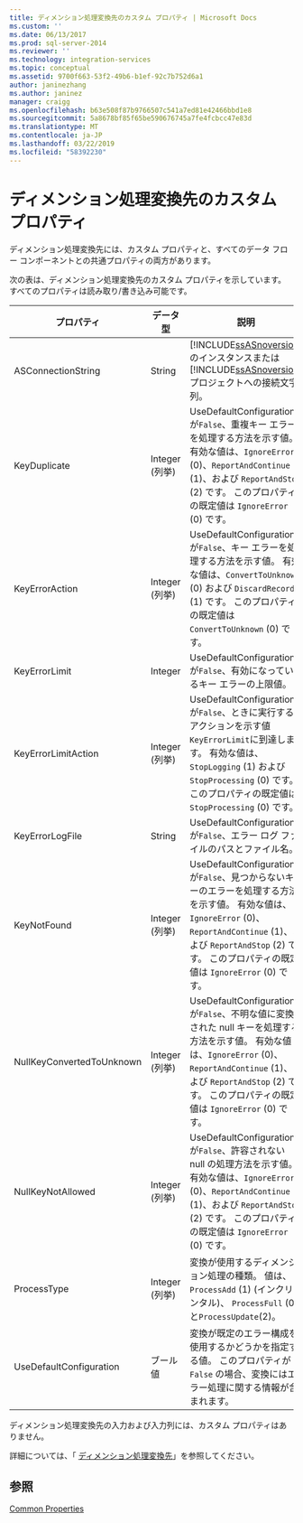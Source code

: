 ```yaml
---
title: ディメンション処理変換先のカスタム プロパティ | Microsoft Docs
ms.custom: ''
ms.date: 06/13/2017
ms.prod: sql-server-2014
ms.reviewer: ''
ms.technology: integration-services
ms.topic: conceptual
ms.assetid: 9700f663-53f2-49b6-b1ef-92c7b752d6a1
author: janinezhang
ms.author: janinez
manager: craigg
ms.openlocfilehash: b63e508f87b9766507c541a7ed81e42466bbd1e8
ms.sourcegitcommit: 5a8678bf85f65be590676745a7fe4fcbcc47e83d
ms.translationtype: MT
ms.contentlocale: ja-JP
ms.lasthandoff: 03/22/2019
ms.locfileid: "58392230"
---
```

# <a name="dimension-processing-destination-custom-properies"></a>ディメンション処理変換先のカスタム プロパティ
  ディメンション処理変換先には、カスタム プロパティと、すべてのデータ フロー コンポーネントとの共通プロパティの両方があります。  
  
 次の表は、ディメンション処理変換先のカスタム プロパティを示しています。 すべてのプロパティは読み取り/書き込み可能です。  
  
|プロパティ|データ型|説明|  
|--------------|---------------|-----------------|  
|ASConnectionString|String|[!INCLUDE[ssASnoversion](../../includes/ssasnoversion-md.md)] のインスタンスまたは [!INCLUDE[ssASnoversion](../../includes/ssasnoversion-md.md)] プロジェクトへの接続文字列。|  
|KeyDuplicate|Integer (列挙)|UseDefaultConfiguration が`False`、重複キー エラーを処理する方法を示す値。 有効な値は、`IgnoreError` (0)、`ReportAndContinue` (1)、および `ReportAndStop` (2) です。 このプロパティの既定値は `IgnoreError` (0) です。|  
|KeyErrorAction|Integer (列挙)|UseDefaultConfiguration が`False`、キー エラーを処理する方法を示す値。 有効な値は、`ConvertToUnknown` (0) および `DiscardRecord` (1) です。 このプロパティの既定値は `ConvertToUnknown` (0) です。|  
|KeyErrorLimit|Integer|UseDefaultConfiguration が`False`、有効になっているキー エラーの上限値。|  
|KeyErrorLimitAction|Integer (列挙)|UseDefaultConfiguration が`False`、ときに実行するアクションを示す値`KeyErrorLimit`に到達します。 有効な値は、`StopLogging` (1) および `StopProcessing` (0) です。 このプロパティの既定値は `StopProcessing` (0) です。|  
|KeyErrorLogFile|String|UseDefaultConfiguration が`False`、エラー ログ ファイルのパスとファイル名。|  
|KeyNotFound|Integer (列挙)|UseDefaultConfiguration が`False`、見つからないキーのエラーを処理する方法を示す値。 有効な値は、`IgnoreError` (0)、`ReportAndContinue` (1)、および `ReportAndStop` (2) です。 このプロパティの既定値は `IgnoreError` (0) です。|  
|NullKeyConvertedToUnknown|Integer (列挙)|UseDefaultConfiguration が`False`、不明な値に変換された null キーを処理する方法を示す値。 有効な値は、`IgnoreError` (0)、`ReportAndContinue` (1)、および `ReportAndStop` (2) です。 このプロパティの既定値は `IgnoreError` (0) です。|  
|NullKeyNotAllowed|Integer (列挙)|UseDefaultConfiguration が`False`、許容されない null の処理方法を示す値。 有効な値は、`IgnoreError` (0)、`ReportAndContinue` (1)、および `ReportAndStop` (2) です。 このプロパティの既定値は `IgnoreError` (0) です。|  
|ProcessType|Integer (列挙)|変換が使用するディメンション処理の種類。 値は、 `ProcessAdd` (1) (インクリメンタル)、 `ProcessFull` (0) と`ProcessUpdate`(2)。|  
|UseDefaultConfiguration|ブール値|変換が既定のエラー構成を使用するかどうかを指定する値。 このプロパティが `False` の場合、変換にはエラー処理に関する情報が含まれます。|  
  
 ディメンション処理変換先の入力および入力列には、カスタム プロパティはありません。  
  
 詳細については、「 [ディメンション処理変換先](dimension-processing-destination.md)」を参照してください。  
  
## <a name="see-also"></a>参照  
 [Common Properties](../common-properties.md)  
  
  
